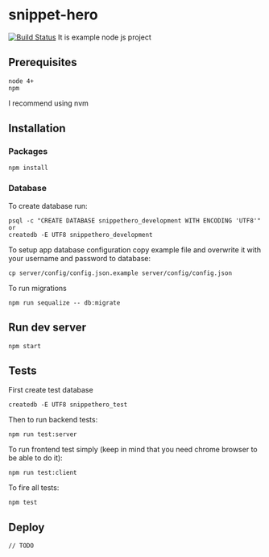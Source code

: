 # snippet-hero
[![Build Status](https://travis-ci.org/binarapps/snippet-hero.svg?branch=master)](https://travis-ci.org/binarapps/snippet-hero)
It is example node js project

## Prerequisites
```
node 4+
npm
```
I recommend using nvm

## Installation
### Packages
```
npm install
```
### Database
To create database run:
```
psql -c "CREATE DATABASE snippethero_development WITH ENCODING 'UTF8'"
or
createdb -E UTF8 snippethero_development
```
To setup app database configuration copy example file and overwrite it with your username and password to database:
```
cp server/config/config.json.example server/config/config.json
```
To run migrations
```
npm run sequalize -- db:migrate
```

## Run dev server
```
npm start
```

## Tests
First create test database
```
createdb -E UTF8 snippethero_test
```
Then to run backend tests:
```
npm run test:server
```

To run frontend test simply (keep in mind that you need chrome browser to be able to do it):
```
npm run test:client
```

To fire all tests:
```
npm test
```

## Deploy
```
// TODO
```

